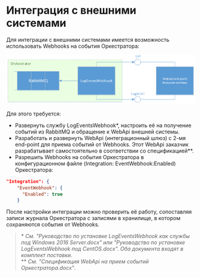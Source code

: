 # Интеграция с внешними системами

Для интеграции с внешними системами имеется возможность использовать Webhooks на события Оркестратора:

![](<../../.gitbook/assets/Интеграция с внешней системой.png>)

Для этого требуется:

* Развернуть службу LogEventsWebhook\*, настроить её на получение событий из RabbitMQ и обращение к WebApi внешней системы.
* Разработать и развернуть WebApi (интеграционный шлюз) с 2-мя end-point для приема событий от Webhooks. Этот WebApi заказчик разрабатывает самостоятельно в соответствии со спецификацией\**. 
* Разрешить Webhooks на события Оркестратора в конфигурационном файле (Integration: EventWebhook:Enabled) Оркестратора:

```json
"Integration": {
    "EventWebhook": {
      "Enabled": true
    }
```
После настройки интеграции можно проверить её работу, сопоставляя записи журнала Оркестратора с записями в хранилище, в котором сохраняются события от Webhooks.


> \* *См. "Руководство по установке LogEventsWebhook как службы под Windows 2016 Server.docx" или "Руководство по установке LogEventsWebhook под CentOS.docx". Оба документа входят в комплект поставки*.\
> \*\* *См. "Спецификация WebApi на прием событий Оркестратора.docx"*. 

